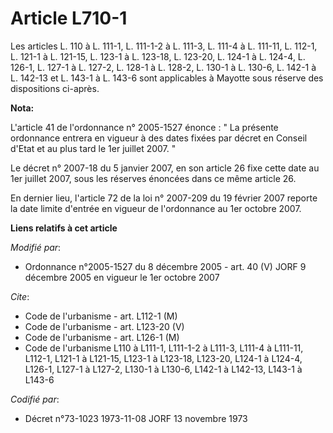 # Article L710-1

Les articles L. 110 à L. 111-1, L. 111-1-2 à L. 111-3, L. 111-4 à L. 111-11, L. 112-1, L. 121-1 à L. 121-15, L. 123-1 à L.
123-18, L. 123-20, L. 124-1 à L. 124-4, L. 126-1, L. 127-1 à L. 127-2, L. 128-1 à L. 128-2, L. 130-1 à L. 130-6, L. 142-1 à
L. 142-13 et L. 143-1 à L. 143-6 sont applicables à Mayotte sous réserve des dispositions ci-après.

**Nota:**

L'article 41 de l'ordonnance n° 2005-1527 énonce : " La présente ordonnance entrera en vigueur à des dates fixées par décret
en Conseil d'Etat et au plus tard le 1er juillet 2007. " 

Le décret n° 2007-18 du 5 janvier 2007, en son article 26 fixe cette date au 1er juillet 2007, sous les réserves énoncées
dans ce même article 26. 

En dernier lieu, l'article 72 de la loi n° 2007-209 du 19 février 2007 reporte la date limite d'entrée en vigueur de
l'ordonnance au 1er octobre 2007.

**Liens relatifs à cet article**

_Modifié par_:

  - Ordonnance n°2005-1527 du 8 décembre 2005 - art. 40 (V) JORF 9 décembre 2005 en vigueur le 1er octobre 2007

_Cite_:

  - Code de l'urbanisme - art. L112-1 (M)
  - Code de l'urbanisme - art. L123-20 (V)
  - Code de l'urbanisme - art. L126-1 (M)
  - Code de l'urbanisme L110 à L111-1, L111-1-2 à L111-3, L111-4 à L111-11, L112-1, L121-1 à L121-15, L123-1 à L123-18, L123-20, L124-1 à L124-4, L126-1, L127-1 à L127-2, L130-1 à L130-6, L142-1 à L142-13, L143-1 à L143-6

_Codifié par_:

  - Décret n°73-1023 1973-11-08 JORF 13 novembre 1973
